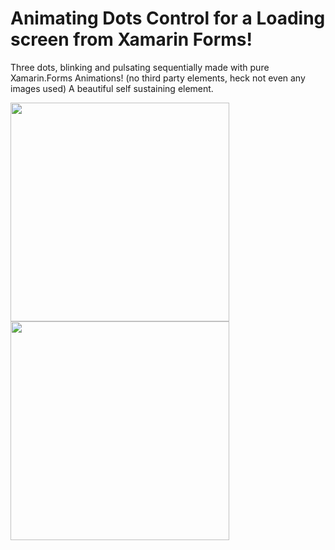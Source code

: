 Animating Dots Control for a Loading screen from Xamarin Forms!
===========

Three dots, blinking and pulsating sequentially made with pure Xamarin.Forms Animations!  (no third party elements, heck not even any images used) A beautiful self sustaining element.

<img src="https://github.com/UdaraAlwis/Xamarin-Playground/raw/master/XFAnimatingDotsControl/screenshots/XFAnimatingDotsControlGIFiOS.gif"  height="350" /> <img src="https://github.com/UdaraAlwis/Xamarin-Playground/raw/master/XFAnimatingDotsControl/screenshots/XFAnimatingDotsControlGIFAndroid.gif"  height="350" />